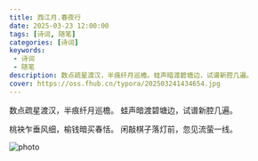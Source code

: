 ```yaml
---
title: 西江月.春夜行
date: 2025-03-23 12:00:00
tags: [诗词, 随笔]
categories: [诗词]
keywords:
 - 诗词
 - 随笔
description: 数点疏星渡汉，半痕纤月巡檐。蛙声暗渡碧塘边，试谱新腔几遍。
cover: https://oss.fhub.cn/typora/202503241434654.jpg
---
```


数点疏星渡汉，半痕纤月巡檐。
蛙声暗渡碧塘边，试谱新腔几遍。

桃袂乍垂风细，榆钱暗买春恬。
闲敲棋子落灯前，忽见流萤一线。

![photo](https://oss.fhub.cn/typora/202503241434654.jpg)
